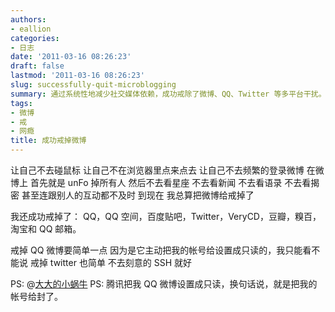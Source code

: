 ```yaml
---
authors:
- eallion
categories:
- 日志
date: '2011-03-16 08:26:23'
draft: false
lastmod: '2011-03-16 08:26:23'
slug: successfully-quit-microblogging
summary: 通过系统性地减少社交媒体依赖，成功戒除了微博、QQ、Twitter 等多平台干扰。关键策略包括取消关注、避免浏览无关内容、限制互动频率，甚至借助平台封禁被动达成目标。数字极简主义显著提升了生活效率与专注力！
tags:
- 微博
- 戒
- 网瘾
title: 成功戒掉微博
---
```

让自己不去碰鼠标
让自己不在浏览器里点来点去
让自己不去频繁的登录微博
在微博上
首先就是 unFo 掉所有人
然后不去看星座
不去看新闻
不去看语录
不去看揭密
甚至连跟别人的互动都不及时
到现在
我总算把微博给戒掉了

我还成功戒掉了：
QQ，QQ 空间，百度贴吧，Twitter，VeryCD，豆瓣，糗百，淘宝和 QQ 邮箱。

戒掉 QQ 微博要简单一点
因为是它主动把我的帐号给设置成只读的，我只能看不能说
戒掉 twitter 也简单
不去刻意的 SSH 就好

PS: @[大大的小蜗牛](http://t.sina.com.cn/eallion)
PS: 腾讯把我 QQ 微博设置成只读，换句话说，就是把我的帐号给封了。